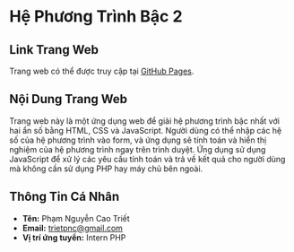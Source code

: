 # Hệ Phương Trình Bậc 2 

## Link Trang Web

Trang web có thể được truy cập tại [GitHub Pages](https://pnctriet.github.io/PER_phpintern_MagenestJSC/).

## Nội Dung Trang Web

Trang web này là một ứng dụng web để giải hệ phương trình bậc nhất với hai ẩn số bằng HTML, CSS và JavaScript. Người dùng có thể nhập các hệ số của hệ phương trình vào form, và ứng dụng sẽ tính toán và hiển thị nghiệm của hệ phương trình ngay trên trình duyệt. Ứng dụng sử dụng JavaScript để xử lý các yêu cầu tính toán và trả về kết quả cho người dùng mà không cần sử dụng PHP hay máy chủ bên ngoài.

## Thông Tin Cá Nhân

- **Tên:** Phạm Nguyễn Cao Triết
- **Email:** [trietpnc@gmail.com](mailto:trietpnc@gmail.com)
- **Vị trí ứng tuyển:** Intern PHP
